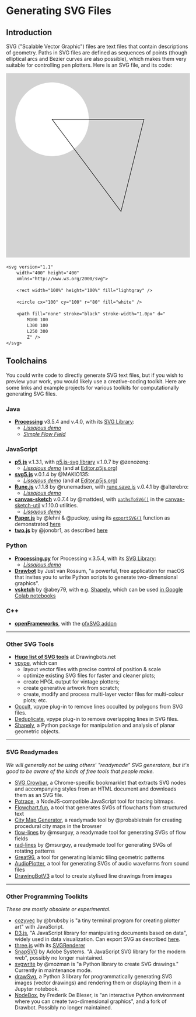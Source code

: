 # Generating SVG Files

## Introduction

SVG ("Scalable Vector Graphic") files are text files that contain descriptions of geometry. Paths in SVG files are defined as sequences of points (though elliptical arcs and Bezier curves are also possible), which makes them very suitable for controlling pen plotters. Here is an SVG file, and its code: 

<img src="simple_svg.svg">

```
<svg version="1.1"
	width="400" height="400"
	xmlns="http://www.w3.org/2000/svg">

	<rect width="100%" height="100%" fill="lightgray" />

	<circle cx="100" cy="100" r="80" fill="white" />

	<path fill="none" stroke="black" stroke-width="1.0px" d="
		M100 100 
		L300 100 
		L250 300 
		Z" />
</svg>
```


## Toolchains

You could write code to directly generate SVG text files, but if you wish to preview your work, you would likely use a creative-coding toolkit. Here are some links and example projects for various toolkits for computationally generating SVG files. 


### Java

* [**Processing**](https://processing.org/) v3.5.4 and v.4.0, with its [SVG Library](https://processing.org/reference/libraries/svg/index.html): 
  * [*Lissajous demo*](processing_java/svg_lissajous/svg_lissajous.pde)
  * [*Simple Flow Field*](processing_java/svg_simpleFlowField/svg_simpleFlowField.pde)


### JavaScript

* [**p5.js**](https://p5js.org/) v.1.3.1, with [p5.js-svg library](https://github.com/zenozeng/p5.js-svg) v.1.0.7 by @zenozeng: 
  * [*Lissajous demo*](p5js/svg_lissajous/sketch.js) (and at [Editor.p5js.org](https://editor.p5js.org/golan/sketches/Eu6b4gm_i))
* [**svg5.js**](https://www.npmjs.com/package/svg5) v.0.1.4 by @MAKIO135: 
  * [*Lissajous demo*](svg5/svg_lissajous/sketch.js) (and at [Editor.p5js.org](https://editor.p5js.org/golan/sketches/QbOhi4I1v))
* [**Rune.js**](http://runemadsen.github.io/rune.js/) v.1.1.8 by @runemadsen, with [rune.save.js](https://www.npmjs.com/package/rune.save.js) v.0.4.1 by @alterebro:
  * [*Lissajous demo*](runejs/svg_lissajous/sketch.js)
* [**canvas-sketch**](https://github.com/mattdesl/canvas-sketch/) v.0.7.4 by @mattdesl, with [```pathsToSVG()```](https://github.com/mattdesl/canvas-sketch-util/blob/master/docs/penplot.md#pathsToSVG) in the [canvas-sketch-util](https://github.com/mattdesl/canvas-sketch-util/blob/master/docs/penplot.md) v.1.10.0 utilities.
  * [*Lissajous demo*](canvas-sketch-js/svg_lissajous.js)
* [**Paper.js**](http://paperjs.org/) by @lehni & @puckey, using its [```exportSVG()```](http://paperjs.org/reference/project/#exportsvg) function as demonstrated [here](http://paperjs.org/features/#svg-import-and-export) 
* [**two.js**](https://github.com/jonobr1/two.js) by @jonobr1, as described [here](https://github.com/jonobr1/two.js/issues/80)


### Python

* [**Processing.py**](https://py.processing.org/) for Processing v.3.5.4, with its [SVG Library](https://processing.org/reference/libraries/svg/index.html): 
  * [*Lissajous demo*](processing_py/svg_lissajous/svg_lissajous.pyde)
* [**Drawbot**](https://www.drawbot.com/) by Just van Rossum, "a powerful, free application for macOS that invites you to write Python scripts to generate two-dimensional graphics". 
* [**vsketch**](https://github.com/abey79/vsketch) by @abey79, with e.g. [Shapely](https://shapely.readthedocs.io/en/latest/), which can be used [in Google Colab notebooks](https://vsketch.readthedocs.io/en/latest/install.html#using-notebooks)

### C++

* [**openFrameworks**](https://openframeworks.cc/), with the [ofxSVG addon](https://openframeworks.cc/documentation/ofxSVG/ofxSVG/)


---

### Other SVG Tools

* [**Huge list of SVG tools**](https://drawingbots.net/resources#5) at Drawingbots.net
* [vpype](https://github.com/abey79/vpype), which can 
  * layout vector files with precise control of position & scale
  * optimize existing SVG files for faster and cleaner plots;
  * create HPGL output for vintage plotters;
  * create generative artwork from scratch;
  * create, modify and process multi-layer vector files for multi-colour plots; etc.
* [Occult](https://github.com/LoicGoulefert/occult), vpype plug-in to remove lines occulted by polygons from SVG files.
* [Deduplicate](https://github.com/LoicGoulefert/deduplicate), vpype plug-in to remove overlapping lines in SVG files.
* [Shapely](https://shapely.readthedocs.io/en/latest/project.html), a Python package for manipulation and analysis of planar geometric objects.

---

### SVG Readymades

*We will generally not be using others' "readymade" SVG generators, but it's good to be aware of the kinds of free tools that people make.*

* [SVG Crowbar](https://nytimes.github.io/svg-crowbar/), a Chrome-specific bookmarklet that extracts SVG nodes and accompanying styles from an HTML document and downloads them as an SVG file.
* [Potrace](https://www.npmjs.com/package/potrace), a NodeJS-compatible JavaScript tool for tracing bitmaps.
* [Flowchart.fun](https://flowchart.fun/), a tool that generates SVGs of flowcharts from structured text
* [City Map Generator](https://maps.probabletrain.com/#/), a readymade tool by @probabletrain for creating procedural city maps in the browser
* [flow-lines](https://msurguy.github.io/flow-lines/) by @msurguy, a readymade tool for generating SVGs of flow fields
* [rad-lines](https://msurguy.github.io/rad-lines/) by @msurguy, a readymade tool for generating SVGs of rotating patterns
* [Great96](https://isohedral.ca/great-96/), a tool for generating Islamic tiling geometric patterns
* [AudioPlotter](https://audioplotter.ars.is/), a tool for generating SVGs of audio waveforms from sound files
* [DrawingBotV3](https://github.com/SonarSonic/DrawingBotV3) a tool to create stylised line drawings from images

---

### Other Programming Toolkits

*These are mostly obsolete or experimental.*

* [cozyvec](https://brubsby.itch.io/cozyvec) by @brubsby is "a tiny terminal program for creating plotter art" with JavaScript.
* [D3.js](https://d3js.org/), "A JavaScript library for manipulating documents based on data", widely used in data visualization. Can export SVG as described [here](https://observablehq.com/@mbostock/saving-svg).
* [three.js](https://threejs.org/) with its [SVGRenderer](https://threejs.org/docs/#examples/en/renderers/SVGRenderer)
* [SnapSVG](http://snapsvg.io/) by Adobe Systems. "A JavaScript SVG library for the modern web", possibly no longer maintained.
* [svgwrite](https://pypi.org/project/svgwrite/) by @mozman is "a Python library to create SVG drawings." Currently in maintenance mode.
* [drawSvg](https://pypi.org/project/drawSvg/), a Python 3 library for programmatically generating SVG images (vector drawings) and rendering them or displaying them in a Jupyter notebook. 
* [NodeBox](https://www.nodebox.net/code/index.php/Home.html), by Frederik De Bleser, is "an interactive Python environment where you can create two-dimensional graphics", and a fork of Drawbot. Possibly no longer maintained.